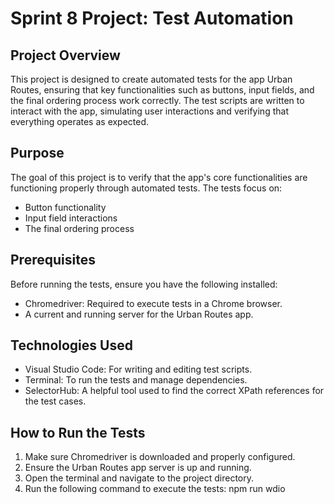 # Sprint 8 Project: Test Automation

## Project Overview
This project is designed to create automated tests for the app Urban Routes, 
ensuring that key functionalities such as buttons, input fields, and the final 
ordering process work correctly. The test scripts are written to interact with 
the app, simulating user interactions and verifying that everything operates as 
expected.

## Purpose
The goal of this project is to verify that the app's core functionalities are functioning properly through automated tests. 
The tests focus on:
- Button functionality
- Input field interactions
- The final ordering process

## Prerequisites
Before running the tests, ensure you have the following installed:
- Chromedriver: Required to execute tests in a Chrome browser.
- A current and running server for the Urban Routes app.
  
## Technologies Used
- Visual Studio Code: For writing and editing test scripts.
- Terminal: To run the tests and manage dependencies.
- SelectorHub: A helpful tool used to find the correct XPath references for the test cases.

## How to Run the Tests
1. Make sure Chromedriver is downloaded and properly configured.
2. Ensure the Urban Routes app server is up and running.
3. Open the terminal and navigate to the project directory.
4. Run the following command to execute the tests:
   npm run wdio
